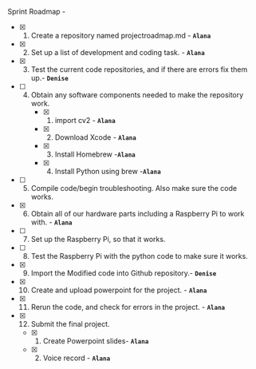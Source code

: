 Sprint Roadmap - 

- [x] 1. Create a repository named projectroadmap.md - **`Alana`**
- [x] 2. Set up a list of development and coding task. - **`Alana`**
- [x] 3. Test the current code repositories, and if there are errors fix them up.- **`Denise`** 
- [ ] 4. Obtain any software components needed to make the repository work. 
     - [x] 1. import cv2 - **`Alana`**
     - [x] 2. Download Xcode - **`Alana`**
     - [x] 3. Install Homebrew -**`Alana`**
     - [x] 4. Install Python using brew -**`Alana`**
- [ ] 5. Compile code/begin troubleshooting. Also make sure the code works. 
- [x] 6. Obtain all of our hardware parts including a Raspberry Pi to work with. - **`Alana`**
- [ ] 7. Set up the Raspberry Pi, so that it works.
- [ ] 8. Test the Raspberry Pi with the python code to make sure it works. 
- [x] 9. Import the Modified code into Github repository.- **`Denise`**
- [x] 10. Create and upload powerpoint for the project. - **`Alana`**
- [x] 11. Rerun the code, and check for errors in the project. - **`Alana`**
- [x] 12. Submit the final project. 
     - [x] 1. Create Powerpoint slides- **`Alana`**
     - [x] 2. Voice record - **`Alana`**
